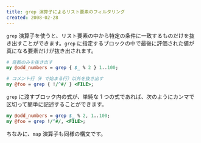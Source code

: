 ```yaml
---
title: grep 演算子によるリスト要素のフィルタリング
created: 2008-02-28
---
```


`grep` 演算子を使うと、リスト要素の中から特定の条件に一致するものだけを抜き出すことができます。`grep` に指定するブロックの中で最後に評価された値が真になる要素だけが抜き出されます。

```perl
# 奇数のみを抜き出す
my @odd_numbers = grep { $_ % 2 } 1..100;

# コメント行（# で始まる行）以外を抜き出す
my @foo = grep { !/^#/ } <FILE>;
```

`grep` に渡すブロック内の式が、単純な 1 つの式であれば、次のようにカンマで区切って簡単に記述することができます。

```perl
my @odd_numbers = grep $_ % 2, 1..100;
my @foo = grep !/^#/, <FILE>;
```

ちなみに、`map` 演算子も同様の構文です。

